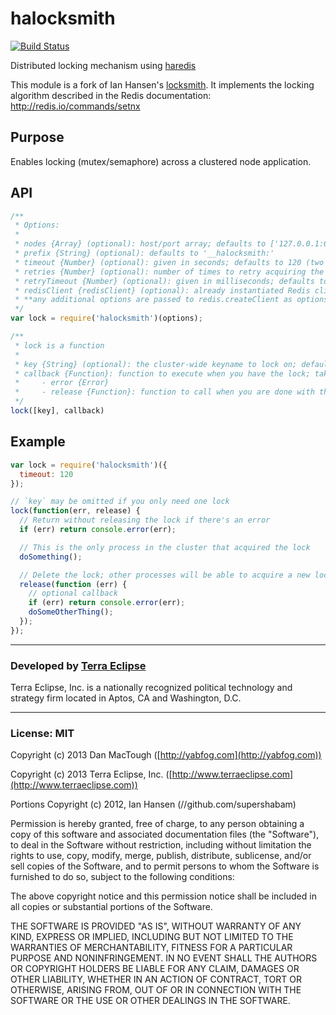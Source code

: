 halocksmith
===========
[![Build Status](https://secure.travis-ci.org/danmactough/halocksmith.png?branch=master)](https://travis-ci.org/danmactough/halocksmith)

Distributed locking mechanism using [haredis](https://github.com/carlos8f/haredis)

This module is a fork of Ian Hansen's [locksmith](https://github.com/supershabam/locksmith).
It implements the locking algorithm described in the Redis documentation: http://redis.io/commands/setnx

## Purpose

Enables locking (mutex/semaphore) across a clustered node application.

## API
```javascript
/**
 * Options:
 *
 * nodes {Array} (optional): host/port array; defaults to ['127.0.0.1:6379']; See [haredis](https://github.com/carlos8f/haredis#createclient) for more information
 * prefix {String} (optional): defaults to '__halocksmith:'
 * timeout {Number} (optional): given in seconds; defaults to 120 (two minutes)
 * retries {Number} (optional): number of times to retry acquiring the lock; defaults to 100
 * retryTimeout {Number} (optional): given in milliseconds; defaults to 1000 (one second)
 * redisClient {redisClient} (optional): already instantiated Redis client (other Redis options won't be used)
 * **any additional options are passed to redis.createClient as options**
 */
var lock = require('halocksmith')(options);

/**
 * lock is a function
 *
 * key {String} (optional): the cluster-wide keyname to lock on; defaults to ''
 * callback {Function}: function to execute when you have the lock; takes two parameters:
 *     - error {Error}
 *     - release {Function}: function to call when you are done with the lock (required in most circumstances); takes an optional callback
 */
lock([key], callback)
```

Example
-------

```javascript
var lock = require('halocksmith')({
  timeout: 120
});

// `key` may be omitted if you only need one lock
lock(function(err, release) {
  // Return without releasing the lock if there's an error
  if (err) return console.error(err);

  // This is the only process in the cluster that acquired the lock
  doSomething();

  // Delete the lock; other processes will be able to acquire a new lock
  release(function (err) {
    // optional callback
    if (err) return console.error(err);
    doSomeOtherThing();
  });
});
```
- - -

### Developed by [Terra Eclipse](http://www.terraeclipse.com)
Terra Eclipse, Inc. is a nationally recognized political technology and
strategy firm located in Aptos, CA and Washington, D.C.

- - -

### License: MIT
Copyright (c) 2013 Dan MacTough ([http://yabfog.com](http://yabfog.com))

Copyright (c) 2013 Terra Eclipse, Inc. ([http://www.terraeclipse.com](http://www.terraeclipse.com))

Portions Copyright (c) 2012, Ian Hansen (//github.com/supershabam)

Permission is hereby granted, free of charge, to any person obtaining a copy
of this software and associated documentation files (the "Software"), to deal
in the Software without restriction, including without limitation the rights
to use, copy, modify, merge, publish, distribute, sublicense, and/or sell
copies of the Software, and to permit persons to whom the Software is furnished
to do so, subject to the following conditions:

The above copyright notice and this permission notice shall be included in
all copies or substantial portions of the Software.

THE SOFTWARE IS PROVIDED "AS IS", WITHOUT WARRANTY OF ANY KIND, EXPRESS OR
IMPLIED, INCLUDING BUT NOT LIMITED TO THE WARRANTIES OF MERCHANTABILITY,
FITNESS FOR A PARTICULAR PURPOSE AND NONINFRINGEMENT. IN NO EVENT SHALL THE
AUTHORS OR COPYRIGHT HOLDERS BE LIABLE FOR ANY CLAIM, DAMAGES OR OTHER
LIABILITY, WHETHER IN AN ACTION OF CONTRACT, TORT OR OTHERWISE, ARISING FROM,
OUT OF OR IN CONNECTION WITH THE SOFTWARE OR THE USE OR OTHER DEALINGS IN THE
SOFTWARE.

